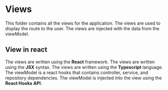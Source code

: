 # Views
This folder contains all the views for the application. The views are used to display the route to the user. The views are injected with the data from the viewModel.

## View in react

The views are written using the **React** framework. The views are written using the **JSX** syntax. The views are written using the **Typescript** language. The viewModel is a react hooks that contains controller, service, and repository dependencies. The viewModel is injected into the view using the **React Hooks API**.
